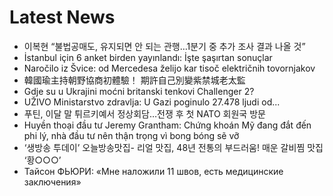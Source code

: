# Latest News
-  이복현 “불법공매도, 유지되면 안 되는 관행…1분기 중 추가 조사 결과 나올 것”
-  İstanbul için 6 anket birden yayınlandı: İşte şaşırtan sonuçlar
-  Naročilo iz Švice: od Mercedesa želijo kar tisoč električnih tovornjakov
-  韓國瑜主持朝野協商初體驗！ 期許自己別變紫禁城老太監
-  Gdje su u Ukrajini moćni britanski tenkovi Challenger 2?
-  UŽIVO Ministarstvo zdravlja: U Gazi poginulo 27.478 ljudi od...
-  푸틴, 이달 말 튀르키예서 정상회담…전쟁 후 첫 NATO 회원국 방문
-  Huyền thoại đầu tư Jeremy Grantham: Chứng khoán Mỹ đang đắt đến phi lý, nhà đầu tư nên thận trọng vì bong bóng sẽ vỡ
-  ‘생방송 투데이’ 오늘방송맛집- 리얼 맛집, 48년 전통의 부드러움! 매운 갈비찜 맛집 ‘황○○○’
-  Тайсон ФЬЮРИ: «Мне наложили 11 швов, есть медицинские заключения»
